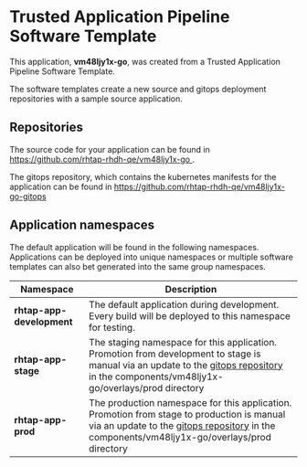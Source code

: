 # Trusted Application Pipeline Software Template

This application, **vm48ljy1x-go**, was created from a Trusted Application Pipeline Software Template.

The software templates create a new source and gitops deployment repositories with a sample source application. 

## Repositories

The source code for your application can be found in [https://github.com/rhtap-rhdh-qe/vm48ljy1x-go ](https://github.com/rhtap-rhdh-qe/vm48ljy1x-go ).
 
The gitops repository, which contains the kubernetes manifests for the application can be found in 
[https://github.com/rhtap-rhdh-qe/vm48ljy1x-go-gitops ](https://github.com/rhtap-rhdh-qe/vm48ljy1x-go-gitops ) 

## Application namespaces 

The default application will be found in the following namespaces. Applications can be deployed into unique namespaces or multiple software templates can also bet generated into the same group namespaces.  

|  Namespace   |  Description   |  
| -------- | -------- |   
| **rhtap-app-development** | The default application during development. Every build will be deployed to this namespace for testing. | 
| **rhtap-app-stage** | The staging namespace for this application. Promotion from development to stage is manual via an update to the [gitops repository](https://github.com/rhtap-rhdh-qe/vm48ljy1x-go-gitops ) in the components/vm48ljy1x-go/overlays/prod directory |  
| **rhtap-app-prod** | The production namespace for this application. Promotion from stage to production is manual via an update to the [gitops repository](https://github.com/rhtap-rhdh-qe/vm48ljy1x-go-gitops ) in the components/vm48ljy1x-go/overlays/prod directory | 
